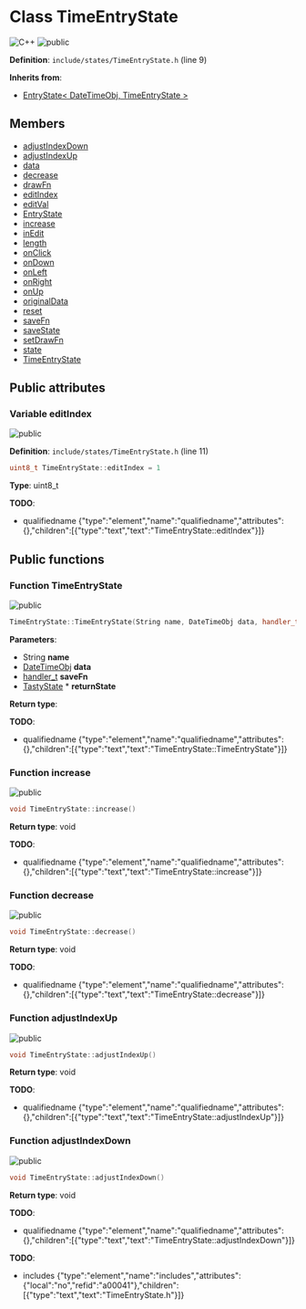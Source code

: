 <a id="a00092"></a>
# Class TimeEntryState

![][C++]
![][public]

**Definition**: `include/states/TimeEntryState.h` (line 9)





**Inherits from**:

* [EntryState\< DateTimeObj, TimeEntryState \>](a00084.md#a00084)

## Members

* [adjustIndexDown](a00092.md#a00092_1a19250e67381c972e8ebcf39270669513)
* [adjustIndexUp](a00092.md#a00092_1a08e46de9922ebf276fce0a8bd15034a0)
* [data](a00084.md#a00084_1ab59b7e059f9f52e972697c61b58c59fb)
* [decrease](a00092.md#a00092_1a0c6e6e0fc8f9cdf0dd99651d33a95314)
* [drawFn](a00084.md#a00084_1a26a63c705eb784b638c9e288c2d91090)
* [editIndex](a00092.md#a00092_1aae3a3fc32564415ded82fd174aedcc72)
* [editVal](a00084.md#a00084_1a0cf0d4f4d20446fc394e3e9e8d2793b1)
* [EntryState](a00084.md#a00084_1aa611659439a0b30596553e9cb0ea7230)
* [increase](a00092.md#a00092_1a319d9a3e6cf14370df7864b8d20504ba)
* [inEdit](a00084.md#a00084_1a5a0390d30529f33b7192b5d571faf11b)
* [length](a00084.md#a00084_1a0cc083de69e8442af50240f00338e86d)
* [onClick](a00084.md#a00084_1ae4c99104aa3bef58748022da74865ff0)
* [onDown](a00084.md#a00084_1a43512a0e5a5c1b7729a2c58a9ef04643)
* [onLeft](a00084.md#a00084_1ad775bb40c2fec2edfdf2226425a646a1)
* [onRight](a00084.md#a00084_1a937e240aaa9d689b397581fad110ad38)
* [onUp](a00084.md#a00084_1a59d35412472caf27d243ce9698b26cc3)
* [originalData](a00084.md#a00084_1a6abebe19b450f5323555c1fe11e00045)
* [reset](a00084.md#a00084_1a9d3c567b81a85de4d5793dc38c619092)
* [saveFn](a00084.md#a00084_1a4c197fca2ff66cd2197410fdf0ba2653)
* [saveState](a00084.md#a00084_1ab1e74c4e8e1e0673fa9aba0484ffff30)
* [setDrawFn](a00084.md#a00084_1afb0e9fe999378bd08363c52d2329da3f)
* [state](a00084.md#a00084_1a12cbe9558ab5262256df66ac4083b6a1)
* [TimeEntryState](a00092.md#a00092_1ad2d44121be48d76272c0e2d0129c9092)

## Public attributes

<a id="a00092_1aae3a3fc32564415ded82fd174aedcc72"></a>
### Variable editIndex

![][public]

**Definition**: `include/states/TimeEntryState.h` (line 11)

```cpp
uint8_t TimeEntryState::editIndex = 1
```







**Type**: uint8_t

**TODO**:

* qualifiedname {"type":"element","name":"qualifiedname","attributes":{},"children":[{"type":"text","text":"TimeEntryState::editIndex"}]}

## Public functions

<a id="a00092_1ad2d44121be48d76272c0e2d0129c9092"></a>
### Function TimeEntryState

![][public]

```cpp
TimeEntryState::TimeEntryState(String name, DateTimeObj data, handler_t saveFn, TastyState *returnState)
```







**Parameters**:

* String **name**
* [DateTimeObj](a00096.md#a00096) **data**
* [handler\_t](a00044.md#a00044_1a7d022f28028b1ac9f960f4a7e7386cf8) **saveFn**
* [TastyState](a00124.md#a00124) * **returnState**

**Return type**: 

**TODO**:

* qualifiedname {"type":"element","name":"qualifiedname","attributes":{},"children":[{"type":"text","text":"TimeEntryState::TimeEntryState"}]}

<a id="a00092_1a319d9a3e6cf14370df7864b8d20504ba"></a>
### Function increase

![][public]

```cpp
void TimeEntryState::increase()
```







**Return type**: void

**TODO**:

* qualifiedname {"type":"element","name":"qualifiedname","attributes":{},"children":[{"type":"text","text":"TimeEntryState::increase"}]}

<a id="a00092_1a0c6e6e0fc8f9cdf0dd99651d33a95314"></a>
### Function decrease

![][public]

```cpp
void TimeEntryState::decrease()
```







**Return type**: void

**TODO**:

* qualifiedname {"type":"element","name":"qualifiedname","attributes":{},"children":[{"type":"text","text":"TimeEntryState::decrease"}]}

<a id="a00092_1a08e46de9922ebf276fce0a8bd15034a0"></a>
### Function adjustIndexUp

![][public]

```cpp
void TimeEntryState::adjustIndexUp()
```







**Return type**: void

**TODO**:

* qualifiedname {"type":"element","name":"qualifiedname","attributes":{},"children":[{"type":"text","text":"TimeEntryState::adjustIndexUp"}]}

<a id="a00092_1a19250e67381c972e8ebcf39270669513"></a>
### Function adjustIndexDown

![][public]

```cpp
void TimeEntryState::adjustIndexDown()
```







**Return type**: void

**TODO**:

* qualifiedname {"type":"element","name":"qualifiedname","attributes":{},"children":[{"type":"text","text":"TimeEntryState::adjustIndexDown"}]}

**TODO**:

* includes {"type":"element","name":"includes","attributes":{"local":"no","refid":"a00041"},"children":[{"type":"text","text":"TimeEntryState.h"}]}

[public]: https://img.shields.io/badge/-public-brightgreen (public)
[C++]: https://img.shields.io/badge/language-C%2B%2B-blue (C++)
[static]: https://img.shields.io/badge/-static-lightgrey (static)
[private]: https://img.shields.io/badge/-private-red (private)